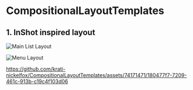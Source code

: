 # CompositionalLayoutTemplates

## 1. InShot inspired layout

![Main List Layout](https://github.com/krati-nickelfox/CompositionalLayoutTemplates/assets/74171471/3d98ab03-5004-4d4a-b60a-53327c8ac126)

![Menu Layout](https://github.com/krati-nickelfox/CompositionalLayoutTemplates/assets/74171471/c850dd54-014d-4049-beaf-06b45536c82b)

https://github.com/krati-nickelfox/CompositionalLayoutTemplates/assets/74171471/180477f7-7209-461c-913b-c19c4f103d06

